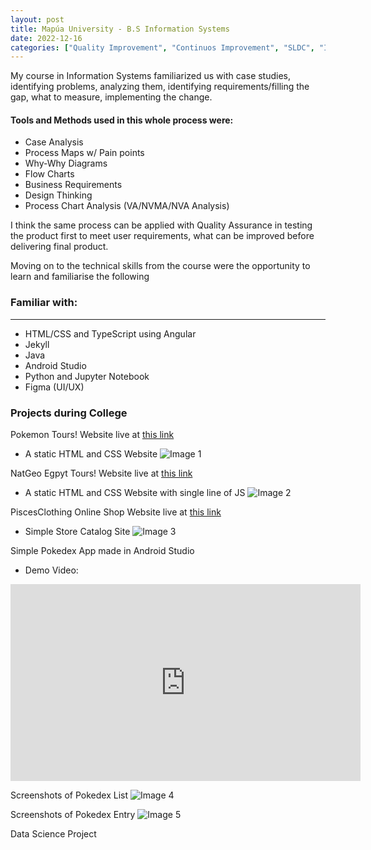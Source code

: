 ```yaml
---
layout: post
title: Mapúa University - B.S Information Systems
date: 2022-12-16
categories: ["Quality Improvement", "Continuos Improvement", "SLDC", "IT Business Processes Management" ]
---
```


My course in Information Systems familiarized us with case studies, identifying problems, analyzing them, identifying requirements/filling the gap, what to measure, implementing the change. 

#### Tools and Methods used in this whole process were:

- Case Analysis
- Process Maps w/ Pain points
- Why-Why Diagrams
- Flow Charts
- Business Requirements 
- Design Thinking 
- Process Chart Analysis (VA/NVMA/NVA Analysis)
 

I think the same process can be applied with Quality Assurance in testing the product first to meet user requirements, what can be improved before delivering final product. 

Moving on to the technical skills from the course were the opportunity to learn and familiarise the following

### Familiar with:
---
- HTML/CSS and TypeScript using Angular
- Jekyll
- Java 
- Android Studio
- Python and Jupyter Notebook
- Figma (UI/UX)

### Projects during College
Pokemon Tours! Website live at [this link](https://davidquindoza.github.io/pokemontours/)
- A static HTML and CSS Website
![Image 1](https://i.ibb.co/7RkHpX7/Pokemon.png)

NatGeo Egpyt Tours! Website live at [this link](https://davidquindoza.github.io/natgeo_expeditions/index.html)
- A static HTML and CSS Website with single line of JS
![Image 2](https://i.ibb.co/BzmtC5G/Egypt.png)

PiscesClothing Online Shop Website live at [this link](https://davidquindoza.github.io/piscesclothing-/index.html)
- Simple Store Catalog Site
![Image 3](https://i.ibb.co/sKtLVVm/Pisces.png)

Simple Pokedex App made in Android Studio
-  Demo Video:
 <iframe width="560" height="315" src="https://www.youtube.com/embed/xwCH2GPgb1I" frameborder="0" allowfullscreen></iframe>

Screenshots of Pokedex List
![Image 4](https://i.ibb.co/kymvvkj/Pokedex.png)

Screenshots of Pokedex Entry
![Image 5](https://i.ibb.co/FX6nJT6/Pokedex-2.png)

Data Science Project
<object data="{{ site.url }}{{ site.baseurl }}/pdfs/dataScienceproject.pdf" width="600" height="600" type="application/pdf">
</object>